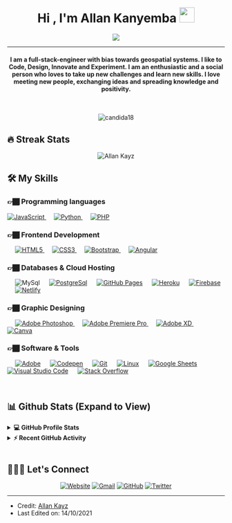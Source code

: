 
<h1 align="center">Hi , I'm Allan Kanyemba <img src="https://media.giphy.com/media/hvRJCLFzcasrR4ia7z/giphy.gif" width="35"></h1>
<p align="center">
  <a href="https://github.com/DenverCoder1/readme-typing-svg"><img src="https://readme-typing-svg.herokuapp.com?lines=Full+Stack+Web+Developer;GIS%20|%20DS%20|%20AI%20|%20ML%20Enthusiast;Graphic%20Designer;Always%20learning%20new%20things&center=true&width=500&height=50"></a>
</p>
<hr/>
<h4 align="center">I am a full-stack-engineer with bias towards geospatial systems. I like to Code, Design, Innovate and Experiment. I am an enthusiastic and a social person who loves to take up new challenges and learn new skills. I love meeting new people, exchanging ideas and spreading knowledge and positivity.</h4>
<br>
<p align="center"> <img src="https://komarev.com/ghpvc/?username=candida18&label=Profile%20views&color=0e75b6&style=plastic" alt="candida18" /> </p>

## 🔥 Streak Stats
<p align="center"><img src="https://github-readme-streak-stats.herokuapp.com/?user=AllanKayz&theme=algolia" alt="Allan Kayz"  /></p>


## 🛠️ My Skills

### 👉🏾 Programming languages

<p align="left"> 
  <a href="https://developer.mozilla.org/en-US/docs/Web/JavaScript" target="_blank"> 
     <img alt="JavaScript" src="https://img.shields.io/badge/javascript-%23323330.svg?style=for-the-badge&logo=javascript&logoColor=%23F7DF1E"/>
   </a>
  &emsp;
   <a href="https://www.python.org" target="_blank">
    <img alt="Python" src="https://img.shields.io/badge/python-3670A0?style=for-the-badge&logo=python&logoColor=ffdd54"/>
  </a>
  &emsp;
  <a href="https://www.php.net/">
    <img alt="PHP" src="https://img.shields.io/badge/css3-%231572B6.svg?style=for-the-badge&logo=css3&logoColor=white"/>
  </a>
</p>

### 👉🏾 Frontend Development
<p align="left"> 
  &emsp; 
  <a href="https://www.w3schools.com/html/" target="_blank"> 
   <img alt="HTML5" src="https://img.shields.io/badge/html5-%23E34F26.svg?style=for-the-badge&logo=html5&logoColor=white"/>
  </a>   
  &emsp;
  <a href="https://www.w3schools.com/css/" target="_blank">
    <img alt="CSS3" src="https://img.shields.io/badge/css3-%231572B6.svg?style=for-the-badge&logo=css3&logoColor=white"/>
  </a> 
   &emsp;
  <a href="https://getbootstrap.com" target="_blank">
   <img alt="Bootstrap" src="https://img.shields.io/badge/bootstrap-%23563D7C.svg?style=for-the-badge&logo=bootstrap&logoColor=white"/>
  </a>
  &emsp;
  <a href="https://angular.io" target="_blank">
    <img alt="Angular" src="https://img.shields.io/badge/angular-%23DD0031.svg?style=for-the-badge&logo=angular&logoColor=white"/>
  </a>
</p>

### 👉🏾 Databases & Cloud Hosting
<p align="left">
  &emsp;
    <a href:"https://www.mysql.com"><img alt="MySql" src="https://img.shields.io/badge/mysql-%2300f.svg?style=for-the-badge&logo=mysql&logoColor=white"/></a>
  &emsp;
    <a href="https://www.postgresql.org"><img alt="PostgreSql" src ="https://img.shields.io/badge/postgres-%23316192.svg?style=for-the-badge&logo=postgresql&logoColor=white"/></a>
  &emsp;
    <a href="https://www.github.com"><img alt="GitHub Pages" src="https://img.shields.io/badge/GitHub%20Pages-%23327FC7.svg?style=flat&llogo=github&logoColor=white"></a>
  &emsp;
    <a href="https://www.heroku.com/"><img alt="Heroku" src="https://img.shields.io/badge/Heroku%20-%23430098.svg?logo=heroku&logoColor=white"></a>  
  &emsp;
    <a href="https://firebase.google.com/"><img alt="Firebase" src ="https://img.shields.io/badge/firebase-%23039BE5.svg?style=for-the-badge&logo=firebase"/></a>
  &emsp;
    <a href="https://www.netlify.com"><img alt="Netlify" src="https://img.shields.io/badge/netlify-%23000000.svg?style=for-the-badge&logo=netlify&logoColor=#00C7B7"/></a>
 </p>
  
### 👉🏾 Graphic Designing
<p align="left">
  &emsp;
  <a href="https://www.adobe.com/products/photoshop.html" target="_blank">
   <img alt="Adobe Photoshop" src="https://img.shields.io/badge/adobephotoshop-%2331A8FF.svg?style=for-the-badge&logo=adobephotoshop&logoColor=white"/>
  </a>	
  &emsp;
  <a href="https://www.adobe.com/products/premiere.html" target="_blank"> 
   <img alt="Adobe Premiere Pro" src="https://img.shields.io/badge/Adobe%20Premiere%20Pro-9999FF.svg?style=for-the-badge&logo=Adobe%20Premiere%20Pro&logoColor=white"/>
  </a>
  &emsp;
  <a href="https://www.adobe.com/products/xd.html" target="_blank">
    <img alt="Adobe XD" src="https://img.shields.io/badge/Adobe%20XD-470137?style=for-the-badge&logo=Adobe%20XD&logoColor=#FF61F6"/>
  </a>
    &emsp;
  <a href="https://www.canva.com">
    <img alt="Canva" src="https://img.shields.io/badge/Canva-%2300C4CC.svg?style=flat&logo=Canva&logoColor=white"/>
  </a>
 </p>

 ### 👉🏾 Software & Tools
 
<p>
  &emsp;
    <a href="#"><img alt="Adobe" src="https://img.shields.io/badge/Adobe%20-%23FF0000.svg?logo=adobe&logoColor=white"></a>
  &emsp;
    <a href="#"><img alt="Codepen" src="https://img.shields.io/badge/Codepen-000000.svg?logo=codepen&logoColor=white"></a>
  &emsp;
    <a href="#"><img alt="Git" src="https://img.shields.io/badge/Git%20-%23F05033.svg?logo=git&logoColor=white"></a>
  &emsp;
    <a href="#"><img alt="Linux" src="https://img.shields.io/badge/Linux-FCC624?style=flat&logo=linux&logoColor=black"></a>
  &emsp;
    <a href="#"><img alt="Google Sheets" src="https://img.shields.io/badge/Google%20Sheets%20-%2334A853.svg?logo=google%20sheets&logoColor=white"></a>
  &emsp;
    <a href="#"><img alt="Visual Studio Code" src="https://img.shields.io/badge/Visual%20Studio-5C2D91.svg?style=for-the-badge&logo=visual-studio&logoColor=white"/></a>
  &emsp;
    <a href="#"><img alt="Stack Overflow" src="https://img.shields.io/badge/-Stack%20Overflow-FE7A16?logo=stack-overflow&logoColor=white"></a>
  &emsp;
</p>

<br/>

## 📊 Github Stats (Expand to View) 


<details> 
  <summary><b>💻 GitHub Profile Stats</b></summary>
  <br/>
  <p align="center">
    <a href="https://github.com/AllanKayz/github-readme-stats"><img alt="Allan Kayz Github Stats" src="https://github-readme-stats.vercel.app/api?username=AllanKayz&show_icons=true&count_private=true&theme=algolia" height="192px"/></a>
<br/>
  &nbsp;
	  <img src="https://github-readme-stats.vercel.app/api/top-langs?username=AllanKayz&show_icons=true&locale=en&layout=compact&theme=algolia" alt="AllanKayz" height="192px"/>
  <br/>
  <b>Note:</b> Top languages is only a metric of the languages my public code consists of and doesn't reflect experience or skill level.
  </p>
</details>


<details>
  <summary><b>⚡ Recent GitHub Activity</b></summary>
  <br/>
   <a href="https://github.com/AllanKayz"><img alt="Allan Kayz's Activity Graph" src="https://activity-graph.herokuapp.com/graph?username=AllanKayz&custom_title=Allan%20Kayz's%20Contribution%20Graph&theme=react-dark" /></a>
  <br/>

</details>

<br/>

## 🙋🏿‍♂️ Let's Connect
<p align="center">
  <a href="https://allankayz.co.zw/"><img src="https://img.icons8.com/bubbles/50/000000/web.png" alt="Website"/></a>
	<a href="mailto:info@allankayz.co.zw"><img src="https://img.icons8.com/bubbles/50/000000/gmail.png" alt="Gmail"/></a>
	<a href="https://github.com/AllanKayz"><img src="https://img.icons8.com/bubbles/50/000000/github.png" alt="GitHub"/></a>
	<a href="https://twitter.com/KayzAllan"><img src="https://img.icons8.com/bubbles/50/000000/twitter.png" alt="Twitter"/></a>
	
</p>

<hr/>

* Credit: [Allan Kayz](https://github.com/AllanKayz)
* Last Edited on: 14/10/2021








